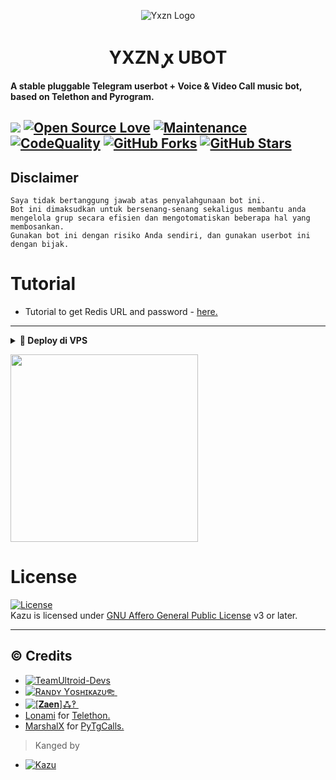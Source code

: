 <p align="center">
  <img src="https://telegra.ph/file/7dff64eb30c82741ab9f5.jpg" alt="Yxzn Logo">
</p>
<h1 align="center">
  <b>YXZN ꭙ UBOT</b>
</h1>

<b>A stable pluggable Telegram userbot + Voice & Video Call music bot, based on Telethon and Pyrogram.</b>

<a href="https://github.com/yusniii/Yxzn-Ubot/commits"> <img src="https://img.shields.io/github/last-commit/yusniii/yxzn-Ubot?color=red&logo=github&logoColor=blue&style=for-the-badge" /></a>
[![Open Source Love](https://badges.frapsoft.com/os/v2/open-source.png?v=103)](https://github.com/yusniii/Yxzn-Ubot)
[![Maintenance](https://img.shields.io/badge/Maintained%3F-Yes-blue)](https://GitHub.com/yusniii/Yxzn-Ubot/graphs/commit-activity)
[![CodeQuality](https://img.shields.io/codacy/grade/a723cb464d5a4d25be3152b5d71de82d?color=blue&logo=codacy)](https://app.codacy.com/gh/ionmusic/Kazu-Ubot/dashboard)
[![GitHub Forks](https://img.shields.io/github/forks/yusniii/Yxzn-Ubot?&logo=github)](https://github.com/yusniii/Yxzn-Ubot/fork)
[![GitHub Stars](https://img.shields.io/github/stars/yusniii/Yxzn-Ubot?&logo=github)](https://github.com/yusniii/Yxzn-Ubot/stargazers)
----

## Disclaimer

```
Saya tidak bertanggung jawab atas penyalahgunaan bot ini.
Bot ini dimaksudkan untuk bersenang-senang sekaligus membantu anda
mengelola grup secara efisien dan mengotomatiskan beberapa hal yang membosankan.
Gunakan bot ini dengan risiko Anda sendiri, dan gunakan userbot ini dengan bijak.
```

# Tutorial 
- Tutorial to get Redis URL and password - [here.](./resources/extras/redistut.md)
---

<details>
<summary><b>🔗 Deploy di VPS</b></summary>
<br>

### Tutorial Deploy di VPS


• `sudo apt-get install ffmpeg -y`

• `sudo apt-get install mediainfo`

• `pip3 install pytgcalls==3.0.0.dev22`

• `pip install pyUltroid`

 • `git clone https://github.com/ionmusic/Kazu-Ubot`

 • `cd Kazu-Ubot`

 • `pip3 install requirements.txt`
 
 • `pip3 install --no-cache-dir -r re*/st*/op*.txt`

 • `cp .env.sample .env`

 • `nano config.env`
  - isi vars
  - Jika sudah 
  - ketik ctrl + S
  - ctrl + X

 • `screen -S Kazu`

 • `bash startup`

</details>

<p><a href="https://heroku.com/deploy?template=https://github.com/yusniii/Yxzn-Ubot"><img src="https://img.shields.io/badge/BUAT DI-HEROKU-aqua?style=plastic&logo=heroku&logoColor=gold"width="300" /></a></p>

</details>

# License
[![License](https://www.gnu.org/graphics/agplv3-155x51.png)](LICENSE)   
Kazu is licensed under [GNU Affero General Public License](https://www.gnu.org/licenses/agpl-3.0.en.html) v3 or later.

---

## © Credits
* [![TeamUltroid-Devs](https://img.shields.io/static/v1?label=Teamultroid&message=devs&color=critical)](https://t.me/UltroidDevs)
* [![Rᴀɴᴅʏ Yᴏsʜɪᴋᴀᴢᴜ𐦝 ⁪⁬⁮⁮⁮](https://img.shields.io/static/v1?label=Rᴀɴᴅʏ&message=Yᴏsʜɪᴋᴀᴢᴜ𐦝&color=critical)](https://t.me/xtsea)
* [![[𝐙𝐚𝐞𝐧]ꗈ‽ ⁪⁬⁮⁮⁮](https://img.shields.io/static/v1?label=[𝐙𝐚𝐞𝐧]&message=ꗈ‽&color=critical)](https://t.me/TeleUdahRusak)
* [Lonami](https://github.com/LonamiWebs/) for [Telethon.](https://github.com/LonamiWebs/Telethon)
* [MarshalX](https://github.com/MarshalX) for [PyTgCalls.](https://github.com/MarshalX/tgcalls)

> Kanged by
* [![Kazu](https://img.shields.io/static/v1?label=Kazu&message=ꭙ&color=critical)](https://t.me/disinikazu)
